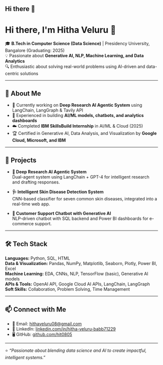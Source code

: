 ## Hi there 👋

# Hi there, I'm Hitha Veluru 👋  

🎓 **B.Tech in Computer Science (Data Science)** | Presidency University, Bangalore (Graduating: 2025)  
💡 Passionate about **Generative AI, NLP, Machine Learning, and Data Analytics**  
🔍 Enthusiastic about solving real-world problems using AI-driven and data-centric solutions  

---

## 🌟 About Me
- 🔭 Currently working on **Deep Research AI Agentic System** using LangChain, LangGraph & Tavily API  
- 🤖 Experienced in building **AI/ML models, chatbots, and analytics dashboards**  
- ☁️ Completed **IBM SkillsBuild Internship** in AI/ML & Cloud (2025)  
- 🏆 Certified in Generative AI, Data Analysis, and Visualization by **Google Cloud, Microsoft, and IBM**  

---

## 🚀 Projects
- **🔎 Deep Research AI Agentic System**  
  Dual-agent system using LangChain + GPT-4 for intelligent research and drafting responses.  

- **🩺 Intelligent Skin Disease Detection System**  
  CNN-based classifier for seven common skin diseases, integrated into a real-time web app.  

- **💬 Customer Support Chatbot with Generative AI**  
  NLP-driven chatbot with SQL backend and Power BI dashboards for e-commerce support.  

---

## 🛠️ Tech Stack
**Languages:** Python, SQL, HTML  
**Data & Visualization:** Pandas, NumPy, Matplotlib, Seaborn, Plotly, Power BI, Excel  
**Machine Learning:** EDA, CNNs, NLP, TensorFlow (basic), Generative AI models  
**APIs & Tools:** OpenAI API, Google Cloud AI APIs, LangChain, LangGraph  
**Soft Skills:** Collaboration, Problem Solving, Time Management  

---

## 📫 Connect with Me
- 📧 Email: [hithaveluru08@gmail.com](mailto:hithaveluru08@gmail.com)  
- 💼 LinkedIn: [linkedin.com/in/hitha-veluru-babb71229](https://www.linkedin.com/in/hitha-veluru-babb71229/)  
- 🖥️ GitHub: [github.com/hit0805](https://github.com/hit0805)  

---

⭐️ *“Passionate about blending data science and AI to create impactful, intelligent systems.”*  
